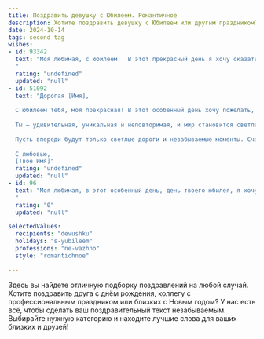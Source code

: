 ```yaml
---
title: Поздравить девушку с Юбилеем. Романтичное
description: Хотите поздравить девушку с Юбилеем или другим праздником? Наш ИИ создаст незабываемое поздравление, а вы обязательно выделитесь среди других.  
date: 2024-10-14
tags: second tag
wishes:
- id: 93342
  text: "Моя любимая, с юбилеем!  В этот прекрасный день я хочу сказать тебе, как сильно я тебя люблю. Твоя красота, твой свет, твоя неповторимая душа — всё это делает тебя самой лучшей женщиной на свете. Пусть каждый год твоей жизни будет наполнен счастьем, радостью и любовью.  Я обещаю быть рядом с тобой всегда, делить с тобой все радости и преодолевать все трудности. С днём рождения, моя королева!
  "
  rating: "undefined"
  updated: "null"
- id: 51092
  text: "Дорогая [Имя],
  
  С юбилеем тебя, моя прекрасная! В этот особенный день хочу пожелать, чтобы каждый миг твоей жизни был наполнен счастьем и радостью. Пусть твоя улыбка сияет ярче солнца, а мечты сбываются с легкостью, как по волшебству.
  
  Ты — удивительная, уникальная и неповторимая, и мир становится светлее с твоим присутствием. Желаю, чтобы в твоем сердце всегда жил огонёк любви и вдохновения, а рядом были верные и заботливые люди.
  
  Пусть впереди будут только светлые дороги и незабываемые моменты. Счастья тебе, здоровья и, конечно, всевозможных чудес!
  
  С любовью,
  [Твое Имя]"
  rating: "undefined"
  updated: "null"
- id: 96
  text: "Моя любимая, в этот особенный день, день твоего юбилея, я хочу подарить тебе не просто слова, а частичку своего сердца, наполненную безграничной любовью и нежностью. Твои глаза, словно звезды, освещают мой путь, а улыбка дарит тепло, сравнимое с ласковым солнцем. Пусть этот юбилей станет началом новой главы, полной ярких эмоций, незабываемых моментов и волшебства, которое ты приносишь в мою жизнь.
  "
  rating: "0"
  updated: "null"

selectedValues:
  recipients: "devushku"
  holidays: "s-yubileem"
  professions: "ne-vazhno"
  style: "romantichnoe"

---
```


Здесь вы найдете отличную подборку поздравлений на любой случай. 
Хотите поздравить друга с днём рождения, коллегу с профессиональным праздником или близких с Новым годом? У нас есть всё, чтобы сделать ваш поздравительный текст незабываемым. Выбирайте нужную категорию и находите лучшие слова для ваших близких и друзей!
